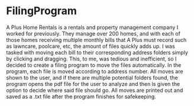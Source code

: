 # FilingProgram
A Plus Home Rentals is a rentals and property management company I worked for previously. They manage over 200 homes, and with each of those homes receiving multiple monthly bills that A Plus must record such as lawncare, poolcare, etc, the amount of files quickly adds up. I was tasked with moving each bill to their corresponding address folders simply by clicking and dragging. This, to me, was tedious and inefficient, so I decided to create a filing program to move the files automatically. In the program, each file is moved according to address number. All moves are shown to the user, and if there are multiple potential folders found, the program opens the pdf file for the user to analyze and then is given the option to decide where said file should go. All moves are printed out and saved as a .txt file after the program finishes for safekeeping.
